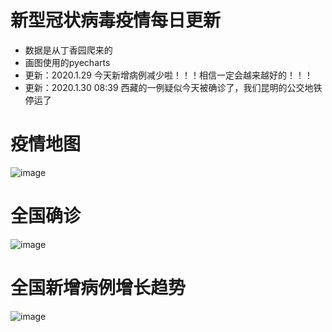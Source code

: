 # 新型冠状病毒疫情每日更新
- 数据是从丁香园爬来的
- 画图使用的pyecharts
- 更新：2020.1.29 今天新增病例减少啦！！！相信一定会越来越好的！！！
- 更新：2020.1.30 08:39 西藏的一例疑似今天被确诊了，我们昆明的公交地铁停运了

# 疫情地图
![image](https://github.com/shadow12138/WuHanDisease/blob/master/results/130/r1.png)

# 全国确诊
![image](https://github.com/shadow12138/WuHanDisease/blob/master/results/130/r2.png)

# 全国新增病例增长趋势
![image](https://github.com/shadow12138/WuHanDisease/blob/master/results/130/r3.png)